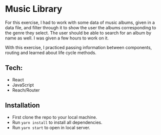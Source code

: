 # Music Library

For this exercise, I had to work with some data of music albums, given in a data file, and filter through it to show the user the albums corresponding to the genre they select. The user should be able to search for an album by name as well. I was given a few hours to work on it.

With this exercise, I practiced passing information between components, routing and learned about life cycle methods.

## Tech:

- React
- JavaScript
- Reach/Router

## Installation

 - First clone the repo to your local machine.
 - Run `yarn install` to install all dependencies.
 - Run `yarn start` to open in local server.
